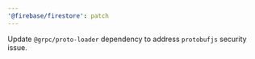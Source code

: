 ```yaml
---
'@firebase/firestore': patch
---
```


Update `@grpc/proto-loader` dependency to address `protobufjs` security issue.
